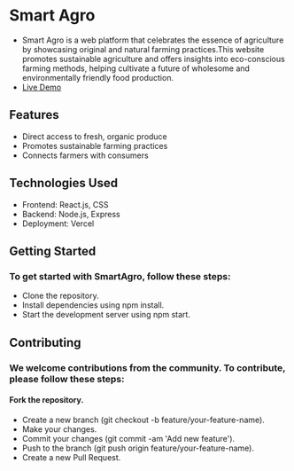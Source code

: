 # Smart Agro

- Smart Agro is a web platform that celebrates the essence of agriculture by showcasing original and natural farming practices.This website promotes sustainable agriculture and offers insights into eco-conscious farming methods, helping cultivate a future of wholesome and environmentally friendly food production.
- [Live Demo](https://agriculture-web-omega.vercel.app/)

## Features


- Direct access to fresh, organic produce
- Promotes sustainable farming practices
- Connects farmers with consumers

## Technologies Used
- Frontend: React.js, CSS
- Backend: Node.js, Express
- Deployment: Vercel

## Getting Started
### To get started with SmartAgro, follow these steps:

- Clone the repository.
- Install dependencies using npm install.
- Start the development server using npm start.

## Contributing
### We welcome contributions from the community. To contribute, please follow these steps:

#### Fork the repository.
- Create a new branch (git checkout -b feature/your-feature-name).
- Make your changes.
- Commit your changes (git commit -am 'Add new feature').
- Push to the branch (git push origin feature/your-feature-name).
- Create a new Pull Request.

  
